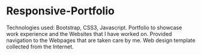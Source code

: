 # Responsive-Portfolio
Technologies used: Bootstrap, CSS3, Javascript. 
Portfolio to showcase work experience and the Websites that I have worked on. 
Provided navigation to the Webpages that are taken care by me.
Web design template collected from the Internet.
